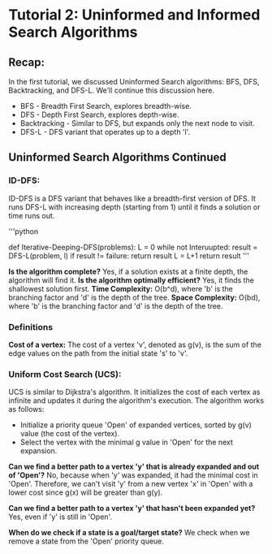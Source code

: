 # Tutorial 2: Uninformed and Informed Search Algorithms

## Recap:
In the first tutorial, we discussed Uninformed Search algorithms: BFS, DFS, Backtracking, and DFS-L. We'll continue this discussion here.
* BFS - Breadth First Search, explores breadth-wise.
* DFS - Depth First Search, explores depth-wise.
* Backtracking - Similar to DFS, but expands only the next node to visit.
* DFS-L - DFS variant that operates up to a depth 'l'.

## Uninformed Search Algorithms Continued

### ID-DFS:

ID-DFS is a DFS variant that behaves like a breadth-first version of DFS. It runs DFS-L with increasing depth (starting from 1) until it finds a solution or time runs out.

'''python

def Iterative-Deeping-DFS(problems):
	L = 0
	while not Interuupted:
		result = DFS-L(problem, l)
		if result != failure: return result
		L = L+1 
	return result
'''

**Is the algorithm complete?** Yes, if a solution exists at a finite depth, the algorithm will find it.
**Is the algorithm optimally efficient?** Yes, it finds the shallowest solution first.
**Time Complexity:** O(b^d), where 'b' is the branching factor and 'd' is the depth of the tree.
**Space Complexity:** O(bd), where 'b' is the branching factor and 'd' is the depth of the tree.


### Definitions
**Cost of a vertex:**
The cost of a vertex 'v', denoted as g(v), is the sum of the edge values on the path from the initial state 's' to 'v'.

### Uniform Cost Search (UCS):

UCS is similar to Dijkstra's algorithm. It initializes the cost of each vertex as infinite and updates it during the algorithm's execution. The algorithm works as follows:

* Initialize a priority queue 'Open' of expanded vertices, sorted by g(v) value (the cost of the vertex).
* Select the vertex with the minimal g value in 'Open' for the next expansion.

**Can we find a better path to a vertex 'y' that is already expanded and out of 'Open'?**
No, because when 'y' was expanded, it had the minimal cost in 'Open'. Therefore, we can't visit 'y' from a new vertex 'x' in 'Open' with a lower cost since g(x) will be greater than g(y).

**Can we find a better path to a vertex 'y' that hasn't been expanded yet?**
Yes, even if 'y' is still in 'Open'.

**When do we check if a state is a goal/target state?**
We check when we remove a state from the 'Open' priority queue.